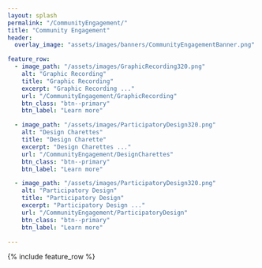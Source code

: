 ```yaml
---
layout: splash
permalink: "/CommunityEngagement/"
title: "Community Engagement"
header:
  overlay_image: "assets/images/banners/CommunityEngagementBanner.png"

feature_row:
  - image_path: "/assets/images/GraphicRecording320.png"
    alt: "Graphic Recording"
    title: "Graphic Recording"
    excerpt: "Graphic Recording ..."
    url: "/CommunityEngagement/GraphicRecording"
    btn_class: "btn--primary"
    btn_label: "Learn more"

  - image_path: "/assets/images/ParticipatoryDesign320.png"
    alt: "Design Charettes"
    title: "Design Charette"
    excerpt: "Design Charettes ..."
    url: "/CommunityEngagement/DesignCharettes"
    btn_class: "btn--primary"
    btn_label: "Learn more"

  - image_path: "/assets/images/ParticipatoryDesign320.png"
    alt: "Participatory Design"
    title: "Participatory Design"
    excerpt: "Participatory Design ..."
    url: "/CommunityEngagement/ParticipatoryDesign"
    btn_class: "btn--primary"
    btn_label: "Learn more"

---
```


{% include feature_row %}

